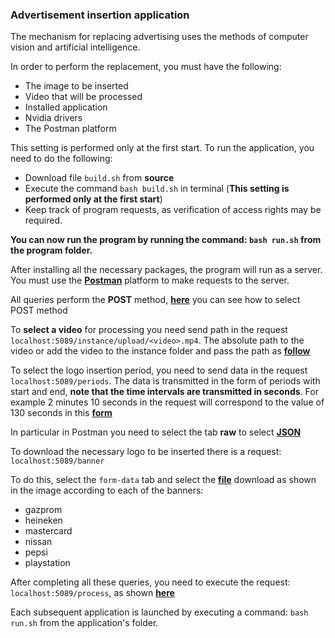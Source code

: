 
### Advertisement insertion application


The mechanism for replacing advertising uses the methods of computer vision and artificial intelligence.


In order to perform the replacement, you must have the following:
 - The image to be inserted
 - Video that will be processed
 - Installed application
 - Nvidia drivers
 - The Postman platform

This setting is performed only at the first start.
To run the application, you need to do the following:
 - Download file ```build.sh``` from **source**
 - Execute the command ```bash build.sh``` in terminal (**This setting is performed only at the first start**)
 - Keep track of program requests, as verification of access rights may be required.

**You can now run the program by running the command: ```bash run.sh``` from the program folder.**


After installing all the necessary packages, the program will run as a server. You must use the **[Postman](http://ubuntuhandbook.org/index.php/2018/09/install-postman-app-easily-via-snap-in-ubuntu-18-04/)** platform to make requests to the server.

All queries perform the **POST** method, **[here](/static/post_method.png?raw=true)** you can see how to select POST method

To **select a video** for processing you need send path in the request ```localhost:5089/instance/upload/<video>.mp4```. The absolute path to the video or add the video to the instance folder and pass the path as **[follow](/static/set_video.png?raw=true)**


To select the logo insertion period, you need to send data in the request ```localhost:5089/periods```. 
The data is transmitted in the form of periods with start and end, **note that the time intervals are transmitted in seconds**. For example 2 minutes 10 seconds in the request will correspond to the value of 130 seconds in this **[form](/static/periods.png?raw=true)**

In particular in Postman you need to select the tab **raw** to select **[JSON](/static/json.png?raw=true)**

To download the necessary logo to be inserted there is a request: ```localhost:5089/banner```

To do this, select the ```form-data``` tab and select the **[file](/static/banner.png?raw=true)** download as shown in the image according to each of the banners:
 - gazprom
 - heineken
 - mastercard
 - nissan
 - pepsi
 - playstation

After completing all these queries, you need to execute the request: ```localhost:5089/process```, as shown **[here](/static/start_process.png?raw=true)**

Each subsequent application is launched by executing a command: ```bash run.sh``` from the application's folder.
